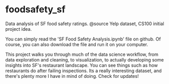 # foodsafety_sf
Data analysis of SF food safety ratings. @source Yelp dataset, CS100 initial project idea. 

You can simply read the 'SF Food Safety Analysis.ipynb' file on github. Of course, you can also download the file and run it on your computer. 

This project walks you through much of the data science workflow, from data exploration and cleaning, to visualization, to actually developing some insights into SF's restaurant landscape. You can see things such as how restaurants do after failing inspections. Its a really interesting dataset, and there's plenty more I have in mind of doing. Check for updates! 
